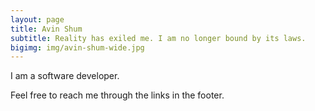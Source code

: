 ```yaml
---
layout: page
title: Avin Shum
subtitle: Reality has exiled me. I am no longer bound by its laws.
bigimg: img/avin-shum-wide.jpg
---
```


I am a software developer.

Feel free to reach me through the links in the footer.